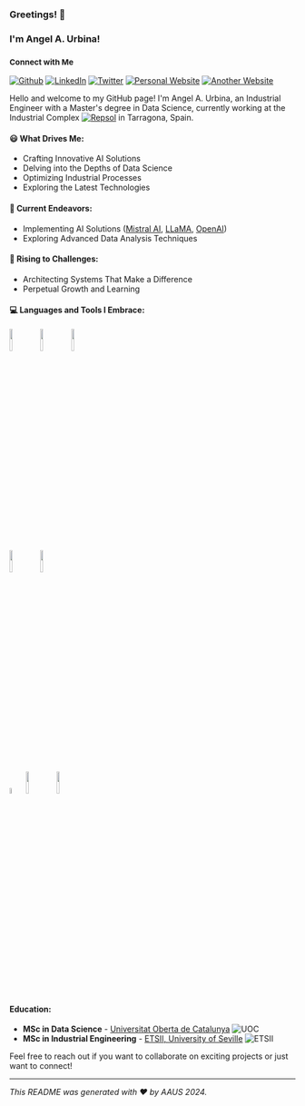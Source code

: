 ### Greetings! 👋
### I'm Angel A. Urbina!
### <sub>Connect with Me<sub/>

[![Github](https://img.shields.io/badge/-Github-000?style=flat&logo=Github&logoColor=white)](https://github.com/ansonTGN)
[![LinkedIn](https://img.shields.io/badge/-LinkedIn-0077B5?style=flat&logo=LinkedIn&logoColor=white)](https://www.linkedin.com/in/angelurbina/)
[![Twitter](https://img.shields.io/badge/-Twitter-1DA1F2?style=flat&logo=Twitter&logoColor=white)](https://twitter.com/angelurbinaTGN)
[![Personal Website](https://img.shields.io/badge/-Personal%20Website-4CAF50?style=flat&logo=Internet-Explorer&logoColor=white)](https://ansontgn.github.io/)
[![Another Website](https://img.shields.io/badge/-Another%20Website-009688?style=flat&logo=Globe&logoColor=white)](https://usuaris.tinet.cat/anson/)


Hello and welcome to my GitHub page! I'm Angel A. Urbina, an Industrial Engineer with a Master's degree in Data Science, currently working at the Industrial Complex [![Repsol](https://img.shields.io/badge/-Repsol-FF5700?style=flat&logo=Repsol&logoColor=white)](https://www.repsol.com/en) in Tarragona, Spain.

<div>
  
<!--  <img align="right" alt="GitHub Stats" src="https://github-readme-stats.vercel.app/api?username=your-github-username&show_icons=true" width="50%" height="auto"/> -->

<!--  <img align="right" alt="Top Languages" src="https://github-readme-stats.vercel.app/api/top-langs/?username=your-github-username&layout=compact" width="50%" height="auto"/> -->


  
  #### 😃 What Drives Me:

  - Crafting Innovative AI Solutions
  - Delving into the Depths of Data Science
  - Optimizing Industrial Processes
  - Exploring the Latest Technologies

  #### 🌱 Current Endeavors:

  - Implementing AI Solutions ([Mistral AI](https://www.mistral.ai/), [LLaMA](https://ai.facebook.com/blog/large-language-model-llama-openai/), [OpenAI](https://www.openai.com/))
  - Exploring Advanced Data Analysis Techniques

  #### :muscle: Rising to Challenges:

  - Architecting Systems That Make a Difference
  - Perpetual Growth and Learning
</div>

#### :computer: Languages and Tools I Embrace:

<p align="left">
  <img width="10%" src="https://www.vectorlogo.zone/logos/python/python-ar21.svg">
  <img width="10%" src="https://www.vectorlogo.zone/logos/rust-lang/rust-lang-ar21.svg">
  <img width="10%" src="https://www.vectorlogo.zone/logos/sap/sap-ar21.svg"><br>
  <img width="10%" src="https://www.vectorlogo.zone/logos/neo4j/neo4j-ar21.svg">
  <img width="10%" src="https://www.vectorlogo.zone/logos/github/github-ar21.svg"><br>
  <img width="5%" src="https://huggingface.co/front/assets/huggingface_logo.svg">
  <img width="10%" src="https://www.vectorlogo.zone/logos/tensorflow/tensorflow-ar21.svg">
  <img width="10%" src="https://www.vectorlogo.zone/logos/pytorch/pytorch-ar21.svg">
</p>

#### Education:

- **MSc in Data Science** - [Universitat Oberta de Catalunya](https://www.uoc.edu/en) ![UOC](https://www.uoc.edu/portal/_resources/common/imatges/marca/UOC_logo_simplificado_color_1.png)
- **MSc in Industrial Engineering** - [ETSII, University of Seville](https://etsi.us.es/en/) ![ETSII](https://www.etsii.us.es/sites/all/themes/tema_etsii/logo.png)

Feel free to reach out if you want to collaborate on exciting projects or just want to connect!

---

*This README was generated with ❤️ by AAUS 2024.*

